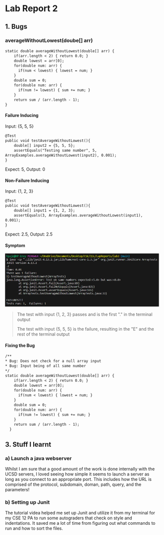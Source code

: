 
# **Lab Report 2**

## 1. Bugs

### averageWithoutLowest(doube[] arr)
```
static double averageWithoutLowest(double[] arr) {
    if(arr.length < 2) { return 0.0; }
    double lowest = arr[0];
    for(double num: arr) {
      if(num < lowest) { lowest = num; }
    }
    double sum = 0;
    for(double num: arr) {
      if(num != lowest) { sum += num; }
    }
    return sum / (arr.length - 1);
}
```
#### **Failure Inducing**
Input: {5, 5, 5}
```
@Test
public void testAverageWithoutLowest(){
    double[] input2 = {5, 5, 5};
    assertEquals("Testing same number", 5, ArrayExamples.averageWithoutLowest(input2), 0.001);
}
```
Expect: 5, Output: 0


#### **Non-Failure Inducing**
Input: {1, 2, 3}
```
@Test
public void testAverageWithoutLowest(){
    double[] input1 = {1, 2, 3};
    assertEquals(3, ArrayExamples.averageWithoutLowest(input1), 0.001);
}
```
Expect: 2.5, Output: 2.5

#### **Symptom**
![Image](JUnit.png)
> The test with input {1, 2, 3} passes and is the first "." in the terminal output
> 
> The test with input {5, 5, 5} is the failure, resulting in the "E" and the rest of the terminal output

#### Fixing the Bug
```
/**
* Bug: Does not check for a null array input
* Bug: Input being of all same number
*/
static double averageWithoutLowest(double[] arr) {
    if(arr.length < 2) { return 0.0; }
    double lowest = arr[0];
    for(double num: arr) {
      if(num < lowest) { lowest = num; }
    }
    double sum = 0;
    for(double num: arr) {
      if(num != lowest) { sum += num; }
    }
    return sum / (arr.length - 1);
  }
```


## 3. Stuff I learnt

### a) Launch a java webserver

Whilst I am sure that a good amount of the work is done internally with the UCSD servers, I loved seeing how simple it seems to launch a server as long as you connect to an appropriate port. This includes how the URL is comprised of the protocol, subdomain, doman, path, query, and the parameters!

### b) Setting up Junit

The tutorial videa helped me set up Junit and utilize it from my terminal for my CSE 12 PA to run some autograders that check on style and indentations. It saved me a lot of time from figuring out what commands to run and how to sort the files.
